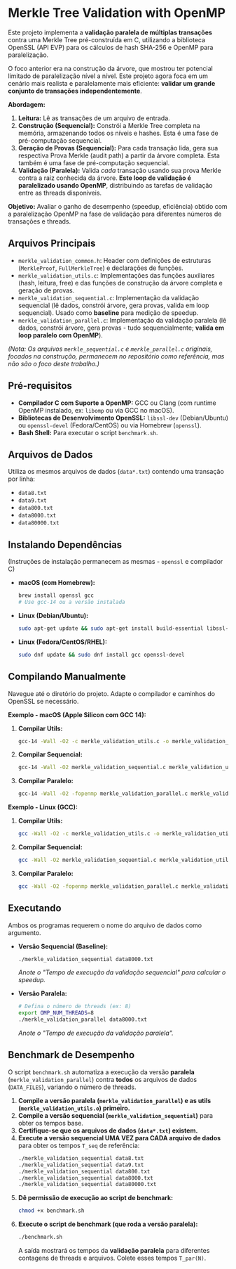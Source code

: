 # Merkle Tree Validation with OpenMP

Este projeto implementa a **validação paralela de múltiplas transações** contra uma Merkle Tree pré-construída em C, utilizando a biblioteca OpenSSL (API EVP) para os cálculos de hash SHA-256 e OpenMP para paralelização.

O foco anterior era na construção da árvore, que mostrou ter potencial limitado de paralelização nível a nível. Este projeto agora foca em um cenário mais realista e paralelamente mais eficiente: **validar um grande conjunto de transações independentemente**.

**Abordagem:**

1.  **Leitura:** Lê as transações de um arquivo de entrada.
2.  **Construção (Sequencial):** Constrói a Merkle Tree completa na memória, armazenando todos os níveis e hashes. Esta é uma fase de pré-computação sequencial.
3.  **Geração de Provas (Sequencial):** Para cada transação lida, gera sua respectiva Prova Merkle (audit path) a partir da árvore completa. Esta também é uma fase de pré-computação sequencial.
4.  **Validação (Paralela):** Valida *cada* transação usando sua prova Merkle contra a raiz conhecida da árvore. **Este loop de validação é paralelizado usando OpenMP**, distribuindo as tarefas de validação entre as threads disponíveis.

**Objetivo:** Avaliar o ganho de desempenho (speedup, eficiência) obtido com a paralelização OpenMP na fase de validação para diferentes números de transações e threads.

## Arquivos Principais

*   `merkle_validation_common.h`: Header com definições de estruturas (`MerkleProof`, `FullMerkleTree`) e declarações de funções.
*   `merkle_validation_utils.c`: Implementações das funções auxiliares (hash, leitura, free) e das funções de construção da árvore completa e geração de provas.
*   `merkle_validation_sequential.c`: Implementação da validação sequencial (lê dados, constrói árvore, gera provas, valida em loop sequencial). Usado como **baseline** para medição de speedup.
*   `merkle_validation_parallel.c`: Implementação da validação paralela (lê dados, constrói árvore, gera provas - tudo sequencialmente; **valida em loop paralelo com OpenMP**).

*(Nota: Os arquivos `merkle_sequential.c` e `merkle_parallel.c` originais, focados na construção, permanecem no repositório como referência, mas não são o foco deste trabalho.)*

## Pré-requisitos

*   **Compilador C com Suporte a OpenMP:** GCC ou Clang (com runtime OpenMP instalado, ex: `libomp` ou via GCC no macOS).
*   **Bibliotecas de Desenvolvimento OpenSSL:** `libssl-dev` (Debian/Ubuntu) ou `openssl-devel` (Fedora/CentOS) ou via Homebrew (`openssl`).
*   **Bash Shell:** Para executar o script `benchmark.sh`.

## Arquivos de Dados

Utiliza os mesmos arquivos de dados (`data*.txt`) contendo uma transação por linha:

*   `data8.txt`
*   `data9.txt`
*   `data800.txt`
*   `data8000.txt`
*   `data80000.txt`

## Instalando Dependências

(Instruções de instalação permanecem as mesmas - `openssl` e compilador C)

*   **macOS (com Homebrew):**
    ```bash
    brew install openssl gcc
    # Use gcc-14 ou a versão instalada
    ```
*   **Linux (Debian/Ubuntu):**
    ```bash
    sudo apt-get update && sudo apt-get install build-essential libssl-dev
    ```
*   **Linux (Fedora/CentOS/RHEL):**
    ```bash
    sudo dnf update && sudo dnf install gcc openssl-devel
    ```

## Compilando Manualmente

Navegue até o diretório do projeto. Adapte o compilador e caminhos do OpenSSL se necessário.

**Exemplo - macOS (Apple Silicon com GCC 14):**

1.  **Compilar Utils:**
    ```bash
    gcc-14 -Wall -O2 -c merkle_validation_utils.c -o merkle_validation_utils.o -I/opt/homebrew/opt/openssl/include -L/opt/homebrew/opt/openssl/lib -lssl -lcrypto -lm
    ```
2.  **Compilar Sequencial:**
    ```bash
    gcc-14 -Wall -O2 merkle_validation_sequential.c merkle_validation_utils.o -o merkle_validation_sequential -I/opt/homebrew/opt/openssl/include -L/opt/homebrew/opt/openssl/lib -lssl -lcrypto -lm
    ```
3.  **Compilar Paralelo:**
    ```bash
    gcc-14 -Wall -O2 -fopenmp merkle_validation_parallel.c merkle_validation_utils.o -o merkle_validation_parallel -I/opt/homebrew/opt/openssl/include -L/opt/homebrew/opt/openssl/lib -lssl -lcrypto -lm -fopenmp
    ```

**Exemplo - Linux (GCC):**

1.  **Compilar Utils:**
    ```bash
    gcc -Wall -O2 -c merkle_validation_utils.c -o merkle_validation_utils.o -lssl -lcrypto -lm
    ```
2.  **Compilar Sequencial:**
    ```bash
    gcc -Wall -O2 merkle_validation_sequential.c merkle_validation_utils.o -o merkle_validation_sequential -lssl -lcrypto -lm
    ```
3.  **Compilar Paralelo:**
    ```bash
    gcc -Wall -O2 -fopenmp merkle_validation_parallel.c merkle_validation_utils.o -o merkle_validation_parallel -lssl -lcrypto -lm -fopenmp
    ```

## Executando

Ambos os programas requerem o nome do arquivo de dados como argumento.

*   **Versão Sequencial (Baseline):**
    ```bash
    ./merkle_validation_sequential data8000.txt
    ```
    *Anote o "Tempo de execução da validação sequencial" para calcular o speedup.*

*   **Versão Paralela:**
    ```bash
    # Defina o número de threads (ex: 8)
    export OMP_NUM_THREADS=8
    ./merkle_validation_parallel data8000.txt
    ```
    *Anote o "Tempo de execução da validação paralela".*

## Benchmark de Desempenho

O script `benchmark.sh` automatiza a execução da versão **paralela** (`merkle_validation_parallel`) contra **todos** os arquivos de dados (`DATA_FILES`), variando o número de threads.

1.  **Compile a versão paralela (`merkle_validation_parallel`) e as utils (`merkle_validation_utils.o`) primeiro.**
2.  **Compile a versão sequencial (`merkle_validation_sequential`)** para obter os tempos base.
3.  **Certifique-se que os arquivos de dados (`data*.txt`) existem.**
4.  **Execute a versão sequencial UMA VEZ para CADA arquivo de dados** para obter os tempos `T_seq` de referência:
    ```bash
    ./merkle_validation_sequential data8.txt
    ./merkle_validation_sequential data9.txt
    ./merkle_validation_sequential data800.txt
    ./merkle_validation_sequential data8000.txt
    ./merkle_validation_sequential data80000.txt
    ```
5.  **Dê permissão de execução ao script de benchmark:**
    ```bash
    chmod +x benchmark.sh
    ```
6.  **Execute o script de benchmark (que roda a versão paralela):**
    ```bash
    ./benchmark.sh
    ```
    A saída mostrará os tempos da **validação paralela** para diferentes contagens de threads e arquivos. Colete esses tempos `T_par(N)`.
